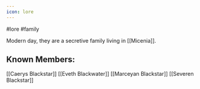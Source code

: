 ```yaml
---
icon: lore 
---
```

#lore #family 

Modern day, they are a secretive family living in [[Micenia]].

## Known Members:
[[Caerys Blackstar]] 
[[Eveth Blackwater]] 
[[Marceyan Blackstar]] 
[[Severen Blackstar]] 